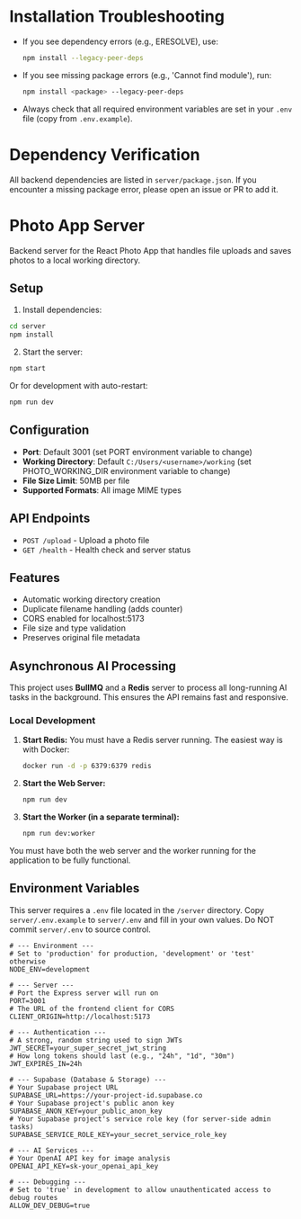 # Installation Troubleshooting

- If you see dependency errors (e.g., ERESOLVE), use:
    ```bash
    npm install --legacy-peer-deps
    ```
- If you see missing package errors (e.g., 'Cannot find module'), run:
    ```bash
    npm install <package> --legacy-peer-deps
    ```
- Always check that all required environment variables are set in your `.env` file (copy from `.env.example`).

# Dependency Verification

All backend dependencies are listed in `server/package.json`. If you encounter a missing package error, please open an issue or PR to add it.
# Photo App Server

Backend server for the React Photo App that handles file uploads and saves photos to a local working directory.

## Setup

1. Install dependencies:
```bash
cd server
npm install
```

2. Start the server:
```bash
npm start
```

Or for development with auto-restart:
```bash
npm run dev
```

## Configuration

- **Port**: Default 3001 (set PORT environment variable to change)
- **Working Directory**: Default `C:/Users/<username>/working` (set PHOTO_WORKING_DIR environment variable to change)
- **File Size Limit**: 50MB per file
- **Supported Formats**: All image MIME types

## API Endpoints

- `POST /upload` - Upload a photo file
- `GET /health` - Health check and server status

## Features

- Automatic working directory creation
- Duplicate filename handling (adds counter)
- CORS enabled for localhost:5173
- File size and type validation
- Preserves original file metadata

## Asynchronous AI Processing

This project uses **BullMQ** and a **Redis** server to process all long-running AI tasks in the background. This ensures the API remains fast and responsive.

### Local Development

1.  **Start Redis:** You must have a Redis server running. The easiest way is with Docker:
    ```bash
    docker run -d -p 6379:6379 redis
    ```
2.  **Start the Web Server:**
    ```bash
    npm run dev
    ```
3.  **Start the Worker (in a separate terminal):**
    ```bash
    npm run dev:worker
    ```

You must have both the web server and the worker running for the application to be fully functional.

## Environment Variables

This server requires a `.env` file located in the `/server` directory. Copy `server/.env.example` to `server/.env` and fill in your own values. Do NOT commit `server/.env` to source control.

```text
# --- Environment ---
# Set to 'production' for production, 'development' or 'test' otherwise
NODE_ENV=development

# --- Server ---
# Port the Express server will run on
PORT=3001
# The URL of the frontend client for CORS
CLIENT_ORIGIN=http://localhost:5173

# --- Authentication ---
# A strong, random string used to sign JWTs
JWT_SECRET=your_super_secret_jwt_string
# How long tokens should last (e.g., "24h", "1d", "30m")
JWT_EXPIRES_IN=24h

# --- Supabase (Database & Storage) ---
# Your Supabase project URL
SUPABASE_URL=https://your-project-id.supabase.co
# Your Supabase project's public anon key
SUPABASE_ANON_KEY=your_public_anon_key
# Your Supabase project's service role key (for server-side admin tasks)
SUPABASE_SERVICE_ROLE_KEY=your_secret_service_role_key

# --- AI Services ---
# Your OpenAI API key for image analysis
OPENAI_API_KEY=sk-your_openai_api_key

# --- Debugging ---
# Set to 'true' in development to allow unauthenticated access to debug routes
ALLOW_DEV_DEBUG=true
```